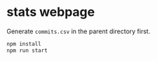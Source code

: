 # stats webpage

Generate `commits.csv` in the parent directory first.

```bash
npm install
npm run start
```
